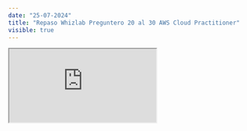 ```yaml
---
date: "25-07-2024"
title: "Repaso Whizlab Preguntero 20 al 30 AWS Cloud Practitioner"
visible: true
---
```

<iframe src="https://www.youtube.com/embed/rYwAkl_ReqI" allowfullscreen></iframe>
